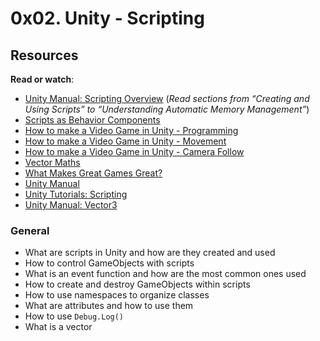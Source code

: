 0x02. Unity - Scripting
=======================

Resources
---------

**Read or watch**:

*   [Unity Manual: Scripting Overview](https://docs.unity3d.com/Manual/ScriptingConcepts.html "Unity Manual: Scripting Overview") (_Read sections from “Creating and Using Scripts” to “Understanding Automatic Memory Management”_)
*   [Scripts as Behavior Components](https://learn.unity.com/tutorial/scripts-as-behaviour-components "Scripts as Behavior Components")
*   [How to make a Video Game in Unity - Programming](https://www.youtube.com/watch?v=9ZEu_I-ido4&feature=youtu.be "How to make a Video Game in Unity - Programming")
*   [How to make a Video Game in Unity - Movement](https://www.youtube.com/watch?v=Au8oX5pu5u4&feature=youtu.be "How to make a Video Game in Unity - Movement")
*   [How to make a Video Game in Unity - Camera Follow](https://www.youtube.com/watch?v=HVB6UVcb3f8&feature=youtu.be "How to make a Video Game in Unity - Camera Follow")
*   [Vector Maths](https://learn.unity.com/tutorial/vector-maths "Vector Maths")
*   [What Makes Great Games Great?](https://www.youtube.com/watch?v=aC3c_pcWwIQ "What Makes Great Games Great?")
*   [Unity Manual](https://docs.unity3d.com/Manual/index.html "Unity Manual")
*   [Unity Tutorials: Scripting](https://learn.unity.com/search?k=%5B%22tag%3A5814655a090915001868ebec%22%5D "Unity Tutorials: Scripting")
*   [Unity Manual: Vector3](https://docs.unity3d.com/ScriptReference/Vector3.html "Unity Manual: Vector3")

### General

*   What are scripts in Unity and how are they created and used
*   How to control GameObjects with scripts
*   What is an event function and how are the most common ones used
*   How to create and destroy GameObjects within scripts
*   How to use namespaces to organize classes
*   What are attributes and how to use them
*   How to use `Debug.Log()`
*   What is a vector


